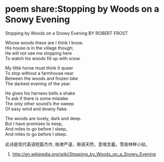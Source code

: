 poem share:Stopping by Woods on a Snowy Evening
========


Stopping by Woods on a Snowy Evening    BY ROBERT FROST

Whose woods these are I think I know.   
His house is in the village though;   
He will not see me stopping here   
To watch his woods fill up with snow.   

My little horse must think it queer   
To stop without a farmhouse near   
Between the woods and frozen lake   
The darkest evening of the year.   

He gives his harness bells a shake   
To ask if there is some mistake.   
The only other sound’s the sweep   
Of easy wind and downy flake.   

The woods are lovely, dark and deep.   
But I have promises to keep,   
And miles to go before I sleep,   
And miles to go before I sleep.


此诗是现代英语短篇杰作, 格律严谨，用语天然，意境含蓄。雪夜林畔小驻。


1. <http://en.wikipedia.org/wiki/Stopping_by_Woods_on_a_Snowy_Evening>